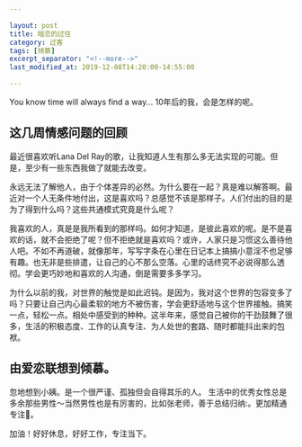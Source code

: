 ```yaml
---

layout: post
title: 暗恋的过往
category: 过客
tags: [倾慕]
excerpt_separator: "<!--more-->"
last_modified_at: 2019-12-08T14:20:00-14:55:00

---
```

You know time will always find a way...
10年后的我，会是怎样的呢。
<!--more-->
## 这几周情感问题的回顾

最近很喜欢听Lana Del Ray的歌，让我知道人生有那么多无法实现的可能。但是，至少有一些东西我做了就能去改变。

永远无法了解他人，由于个体差异的必然。为什么要在一起？真是难以解答啊。最近对一个人无条件地付出，这是喜欢吗？总感觉不该是那样子。人们付出的目的是为了得到什么吗？这些共通模式究竟是什么呢？

我喜欢的人，真是是我所看到的那样吗。如何才知道，是彼此喜欢的呢。是不是喜欢的话，就不会拒绝了呢？但不拒绝就是喜欢吗？或许，人家只是习惯这么善待他人吧。不如不再道破，就像那年，写写字条在心里在日记本上搞搞小意淫不也足够有趣。也无非是些排遣，让自己的心不那么空落。心里的话终究不必说得那么透彻。学会更巧妙地和喜欢的人沟通，倒是需要多多学习。

为什么以前的我，对世界的触觉是如此迟钝。是因为，我对这个世界的包容变多了吗？只要让自己内心最柔软的地方不被伤害，学会更舒适地与这个世界接触。搞笑一点，轻松一点。相处中感受到的种种。这半年来，感觉自己被你的干劲鼓舞了很多，生活的积极态度、工作的认真专注、为人处世的套路、随时都能抖出来的包袱。


## 由爱恋联想到倾慕。
忽地想到小姨。是一个很严谨、孤独但会自得其乐的人。
生活中的优秀女性总是多余那些男性～当然男性也是有厉害的，比如张老师，善于总结归纳:。更加精通专注🤔。

加油！好好休息，好好工作，专注当下。
